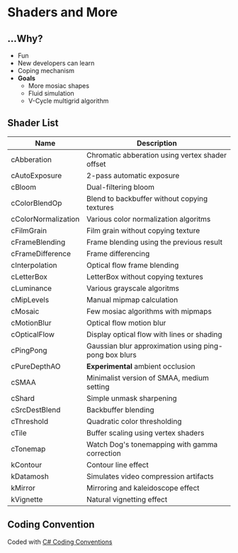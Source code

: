 
# Shaders and More

## ...Why?

+ Fun
+ New developers can learn
+ Coping mechanism
+ **Goals**
  + More mosiac shapes
  + Fluid simulation
  + V-Cycle multigrid algorithm

## Shader List

Name|Description
----|-----------
cAbberation         | Chromatic abberation using vertex shader offset
cAutoExposure       | 2-pass automatic exposure
cBloom              | Dual-filtering bloom
cColorBlendOp       | Blend to backbuffer without copying textures
cColorNormalization | Various color normalization algoritms
cFilmGrain          | Film grain without copying texture
cFrameBlending      | Frame blending using the previous result
cFrameDifference    | Frame differencing
cInterpolation      | Optical flow frame blending
cLetterBox          | LetterBox without copying textures
cLuminance          | Various grayscale algoritms
cMipLevels          | Manual mipmap calculation
cMosaic             | Few mosiac algorithms with mipmaps
cMotionBlur         | Optical flow motion blur
cOpticalFlow        | Display optical flow with lines or shading
cPingPong           | Gaussian blur approximation using ping-pong box blurs
cPureDepthAO        | **Experimental** ambient occlusion
cSMAA               | Minimalist version of SMAA, medium setting
cShard              | Simple unmask sharpening
cSrcDestBlend       | Backbuffer blending
cThreshold          | Quadratic color thresholding
cTile               | Buffer scaling using vertex shaders
cTonemap            | Watch Dog's tonemapping with gamma correction
kContour            | Contour line effect
kDatamosh           | Simulates video compression artifacts
kMirror             | Mirroring and kaleidoscope effect
kVignette           | Natural vignetting effect

## Coding Convention

Coded with [C# Coding Conventions](https://docs.microsoft.com/en-us/dotnet/csharp/fundamentals/coding-style/coding-conventions)


